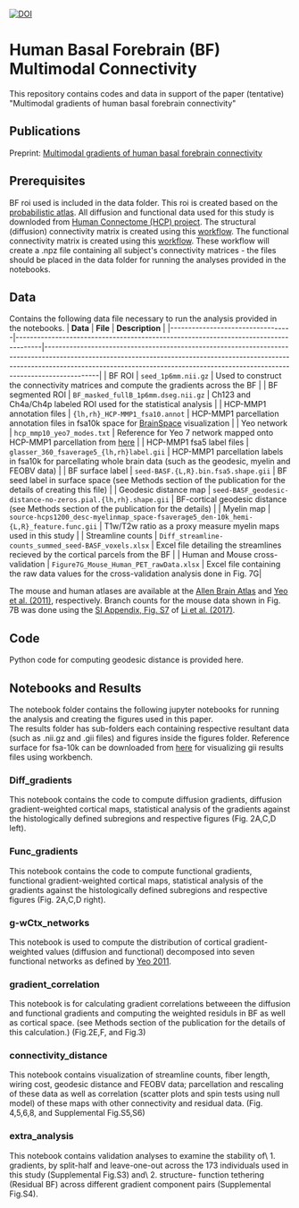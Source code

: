 [![DOI](https://zenodo.org/badge/599280727.svg)](https://zenodo.org/badge/latestdoi/599280727)

# Human Basal Forebrain (BF) Multimodal Connectivity 

This repository contains codes and data in support of the paper (tentative) "Multimodal gradients of human basal forebrain connectivity" 

## Publications

Preprint: [Multimodal gradients of human basal forebrain connectivity](https://www.biorxiv.org/content/10.1101/2023.05.26.541324v1)

## Prerequisites

BF roi used is included in the data folder. This roi is created based on the [probabilistic atlas](https://pubmed.ncbi.nlm.nih.gov/18585468/).
All diffusion and functional data used for this study is downloded from [Human Connectome (HCP) project](http://www.humanconnectomeproject.org/).
The structural (diffusion) connectivity matrix is created using this [workflow](https://github.com/sudesnac/diffparc-smk). 
The functional connectivity matrix is created using this [workflow](https://github.com/khanlab/subcorticalparc-smk).
These workflow will create a .npz file containing all subject's connectivity matrices - the files should be placed in the data folder for running the analyses provided in the notebooks. 

## Data

Contains the following data file necessary to run the analysis provided in the notebooks.
| **Data**                         | **File**                                                                            | **Description**                                                                                                                                                                                                                                         |
|----------------------------------|-------------------------------------------------------------------------------------|---------------------------------------------------------------------------------------------------------------------------------------------------------------------------------------------------------------------------------------------------------|
| BF ROI                           | `seed_1p6mm.nii.gz`                                                                   | Used to construct the connectivity matrices and compute the gradients across the BF                                                                                                                                                                     |
| BF segmented ROI                 | `BF_masked_fullB_1p6mm.dseg.nii.gz`                                                   | Ch123 and Ch4a/Ch4p labeled ROI used for the statistical analysis                                                                                                                                                                                       |
| HCP-MMP1 annotation files        | `{lh,rh}_HCP-MMP1_fsa10.annot`                                                        | HCP-MMP1 parcellation annotation files in fsa10k space for [BrainSpace](https://brainspace.readthedocs.io) visualization                                                                                                                                                                     |
| Yeo network                      | `hcp_mmp10_yeo7_modes.txt`                                                            | Reference for Yeo 7 network mapped onto HCP-MMP1 parcellation from [here](https://doi.org/10.1162/netn_a_00068)                                                                                                                                                                                 |
| HCP-MMP1 fsa5 label files        | `glasser_360_fsaverage5_{lh,rh}label.gii`                                              | HCP-MMP1 parcellation labels in fsa10k for parcellating whole brain data (such as the geodesic, myelin and FEOBV data)                                                                                                                                  |
| BF surface label                 | `seed-BASF.{L,R}.bin.fsa5.shape.gii`                                                  | BF seed label in surface space (see Methods section of the publication for the details of creating this file)                                                                                                                                           |
| Geodesic distance map            | `seed-BASF_geodesic-distance-no-zeros.pial.{lh,rh}.shape.gii`                         | BF-cortical geodesic distance (see Methods section of the publication for the details)                                                                                                                                                                  |
| Myelin map                       | `source-hcps1200_desc-myelinmap_space-fsaverage5_den-10k_hemi-{L,R}_feature.func.gii` | T1w/T2w ratio as a proxy measure myelin maps used in this study                                                                                                                                                                                         |
| Streamline counts                | `Diff_streamline-counts_summed_seed-BASF_voxels.xlsx`                                 | Excel file detailing the streamlines recieved by the cortical parcels from the BF                                                                                                                                                                       |
| Human and Mouse cross-validation | `Figure7G_Mouse_Human_PET_rawData.xlsx`                                               | Excel file containing the raw data values for the cross-validation analysis done in Fig. 7G|

The mouse and human atlases are available at the [Allen Brain Atlas](https://atlas.brain-map.org/) and [Yeo et al. (2011)](https://surfer.nmr.mgh.harvard.edu/fswiki/CorticalParcellation_Yeo2011), respectively. Branch counts for the mouse data shown in Fig. 7B was done using the [SI Appendix, Fig. S7](https://www.pnas.org/doi/full/10.1073/pnas.1703601115#supplementary-materials) of [Li et al. (2017)](https://www.pnas.org/doi/full/10.1073/pnas.1703601115). 

## Code

Python code for computing geodesic distance is provided here. 

## Notebooks and Results

The notebook folder contains the following jupyter notebooks for running the analysis and creating the figures used in this paper.\
The results folder has sub-folders each containing respective resultant data (such as .nii.gz and .gii files) and figures inside the figures folder. Reference surface for fsa-10k can be downloaded from [here](https://github.com/MICA-MNI/BrainSpace/tree/master/brainspace/datasets/surfaces) for visualizing gii results files using workbench.

### Diff_gradients

This notebook contains the code to compute diffusion gradients, diffusion gradient-weighted cortical maps, statistical analysis of the gradients against the histologically defined subregions and respective figures (Fig. 2A,C,D left). 

### Func_gradients

This notebook contains the code to compute functional gradients, functional gradient-weighted cortical maps, statistical analysis of the gradients against the histologically defined subregions and respective figures (Fig. 2A,C,D right).

### g-wCtx_networks

This notebook is used to compute the distribution of cortical gradient-weighted values (diffusion and functional) decomposed into seven functional networks as defined by [Yeo 2011](https://journals.physiology.org/doi/full/10.1152/jn.00338.2011). 

### gradient_correlation

This notebook is for calculating gradient correlations betweeen the diffusion and functional gradients and computing the weighted residuls in BF as well as cortical space. (see Methods section of the publication for the details of this calculation.) (Fig.2E,F, and Fig.3)

### connectivity_distance

This notebook contains visualization of streamline counts, fiber length, wiring cost, geodesic distance and FEOBV data; parcellation and rescaling of these data as well as correlation (scatter plots and spin tests using null model) of these maps with other connectivity and residual data. (Fig. 4,5,6,8, and Supplemental Fig.S5,S6)

### extra_analysis

This notebook contains validation analyses to examine the stability of\ 1. gradients, by split-half and leave-one-out across the 173 individuals used in this study (Supplemental Fig.S3) and\ 2. structure- function tethering (Residual BF) across different gradient component pairs (Supplemental Fig.S4).
